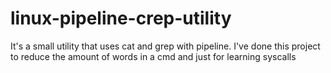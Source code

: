 # linux-pipeline-crep-utility
It's a small utility that uses cat and grep with pipeline. I've done this project to reduce the amount of words in a cmd and just for learning syscalls
